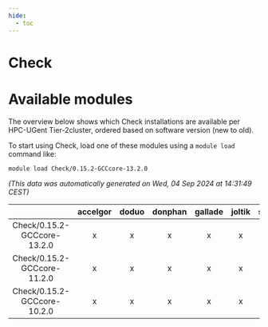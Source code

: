 ```yaml
---
hide:
  - toc
---
```


Check
=====

# Available modules


The overview below shows which Check installations are available per HPC-UGent Tier-2cluster, ordered based on software version (new to old).

To start using Check, load one of these modules using a `module load` command like:

```shell
module load Check/0.15.2-GCCcore-13.2.0
```

*(This data was automatically generated on Wed, 04 Sep 2024 at 14:31:49 CEST)*  

| |accelgor|doduo|donphan|gallade|joltik|shinx|skitty|
| :---: | :---: | :---: | :---: | :---: | :---: | :---: | :---: |
|Check/0.15.2-GCCcore-13.2.0|x|x|x|x|x|-|x|
|Check/0.15.2-GCCcore-11.2.0|x|x|x|x|x|x|x|
|Check/0.15.2-GCCcore-10.2.0|x|x|x|x|x|-|x|

